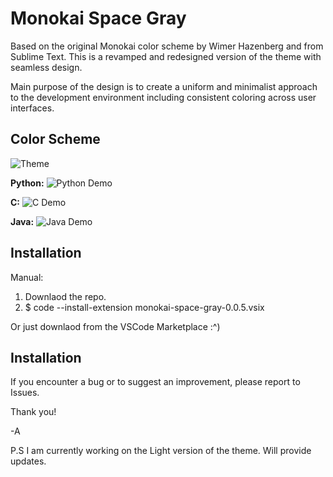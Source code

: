 ﻿# Monokai Space Gray
Based on the original Monokai color scheme by Wimer Hazenberg and from Sublime Text.
This is a revamped and redesigned version of the theme with seamless design. 

Main purpose of the design is to create a uniform and minimalist approach to the development environment including consistent coloring across user interfaces. 

## Color Scheme
![Theme](https://lh3.googleusercontent.com/rQiOsXZWb3xiB_Aje4mn1T56etzrepFZBv2-rjBB7qqIZr9v5WAFGKq9vatOp4LPx2LcSZAbbGyO7zy7VSL0pIiuuX6VYCZBBDFPu0rmU9XpFAV3t7ZlCXV0R_y5Ir_Rdj7CxBbWEMDKeqJVBjKOMTFgb7DRTcWFVlqwl4MDEsKU0uCH7ZuulhkqAcMIiFIIMdcvXcE9OHblip0P5o9cJrzJPmW3kb_fieDnWX4vNQpW-EuZDczSD1S_9Up5LLYb204uxvlHB3TaGN2GIrYz2aautr0nmOoGGR_i7RoNK6wZIDjgAkRnYvHOs2xyVKdaiQBYwSYblOhQt_9B7r0u3-M35y57p52nG20r0_gzH690GX3oCH_huD-V6y68fhX8QDqHdCyxFEEo3g8kZHywUySeBjVw0Nm_rn9tqB8XuBQVqqe0ziaILM5DdtH0IZSVZR-pGupf6i7mDzqkv0sMubdS9bw96Z5uBf0svjwfjzOiCtTs7VuwgcJiiXeT8_sWdLW4_XbDVJXKhUc9jO3baBwtjTW7f9v_3QTLqkEamsiHhTesSHXXytgWNG6lwLkvsjPAV3U1aYF6z-kJA8eoBEXci26uoPikZUQcha39yr3YHtOrKaWn_qIStfCWU6x6dY0AUXwx7WxzD7kf-uGd1ad-udVQKYNJ5z-eQMLfYAlVVmkrMbYgX7FKb4WdcjMKdhwHilRW7480yHvvVbK_vtkX=w3154-h1874-no?authuser=0)

**Python:** 
![Python Demo](https://lh3.googleusercontent.com/B4jUIHlTS5H4p5rB2dbJyecTsyDG3fXLzXxQwWQWX_uhy-RkhKBjJjyIWXfxRgJBaubzT9RyMO4S77jq7Gz8GRdWGOJB0on5o6RyDNdfVPW7fQVquGiFEXoLamRD0Co7hfBfgLxl_4DQvoQIRj5rp9O9wlXP_qRKfSJeJefHRO0F5cTCiofTEQWc-z56ElMhwmxs-_xXw2--l8RfKrtur6KPkxeQej_7_egpB8hkIBPTKw1ZzBOeTM0tN4zMm_0DMTaI5Urf8nt1Z--SLOdJ2mG87GX2eLnewAsmU472c7Ok7TeJPYPy92Y8JNFU6VI5tUJmTaIO9xiZ7CVeOalAqhTI0-BepNkctQ9bvSwxQuXq_bbRmU0PWbzFR_vBKG1N22M0xVr1vTa5SoSNTrm7nNsSzzZlDksaHAIWoyDKicZvqC0ZWp-Tns2GomQ9YJSjj_7WZga4O4EBgdgZ6DBcXLqk6zixhd0kW6UDt4IaqtpXW-vAb0djKLQfeO7QY1reeu-ToFMJtB4xdsDjNWM-qWDni3c77QeCTEXDBEJsIuS0AR1-4H3c11GLZA06e_VVYVnbcDcq9XvwRBi0w2gl_zGjncGpRKiHY216_2VzkN1rgUkv2on3h4IkNhOA9xDL8gS7P5EWTFxGwEQ5fraw-Fd-_kX-qH7FGUGjN5A3DDVNwH1gpPVWAv9RUR0N33Hoc1_pHGhK63hcuc1BE7BfYzRp=w1250-h1028-no?authuser=0)

**C:** 
![C Demo](https://lh3.googleusercontent.com/KRp93GWyMqKbVnca8e7jbCvHEPfH7Ll5GuvvZr8uaShCB9tWWs5d77pBof6pARSAoty8Y2KL1AZDdrEotsxr3TbXYfUx-RLk38hGWASdLl3uLW-qOvKGaSK6kSiDco0C_exN-BwWUtaV-C99JBgBbHlLaqGlQ1mf4qShyxRNbbsawoGA3M4bLJXY5FacJtcezxBebUrEZihC9F2dZfEmNuSIaCRQKRtN5X7509pGVkLaJbz_GKQYJujVSCIxgR4w8QayJFptQAR9O20Gh9xv8Z74jty_NaC1JpKfTFtmKAbSAyOjFMZYo-7TKEB1W8ppbXqopUaPEX6cw0CAQPSB9RUAsRJblZyXiTts4Ppx_7WqJVScsxzug_CSxxaHz8_x-FEMEkvtNMga-yaDnlfL3RJc3YS0i3R1vDeUtzjYKBA4lC75UmdHcUWLAc0z_o42EOaLj_ZrWlSm2pmQ0Tdg-fqOo5L2O4cizm9kZ3VtWEDC7UdKQkQdZTVLdHdQ8gaycQlOVX2ezJbast6iKRksDfRgqX25tTyCGiXuXD6OAz5OrLLiA3jnsgpqQ48Lu9d7hAOt99FzeHj6bQ3-9YfL1nXAAYIjGjBFkL0vCVf_tdR2eveaTPIXATAOqJQTyRxEUP5Raivk-0HAegoTtqsic-_6PmccBnqcf8h1-E5hbnp02HS5e6YN2IauCZXLZpUb8VjaLKTLjwOIYzB21QpudQsP=w1078-h1028-no?authuser=0)

**Java:** 
![Java Demo](https://lh3.googleusercontent.com/zsa8oyMEvFmNoGOk3FM6ZWMfLEnfdHJPtDsxGccC2NON3ObWAaziogWMECOWBgIXk_Cnmm7ZBUShZ-mbTvppqntQKe_VhB6XxwwJ-HRHw1Vc8jhRGBzlSHLbMJbjlv7sdzHmcsHlRSHjPFft7FWxHkeSSCe9lKGVA5ziO9CsSjKjPhhXTKdA5jQcKKVaA22IznTlHiKlyy_EiR9i-JIp_jybyzZY1JQi2dherlGrSw3Co8ZGbq23zCbNatrf-k6bTm20yogG4odyDtwujKrhjwOIhKzRc8Xj_EG_BztaBeYM3RadMh5kS4ecl8QQVSAg0Mx2ZrKjyyyvMCgriLTtWLws4zYhIwi4If7Gv3NWJbJMzerCmltsTHl_fMHdDgbLfk4hlqD3P5zdceHOJeyFhXKF_j9Q-bldD4qLerzkfDu9d3vsdYifW1kmM2OraSH_CMphYjfDriuffe-kQ-3F56JcCEkLmTsxXPn4QgBhwZdu2buQw7drqeBzRIX9_EL62eHz9Q7K850EBuIL5pSWb4rGKuQka19KkMK0PHXNvFQ3A-qt1QdKR62MIItaMuc0-d6h9bW0C6SURdJeqzDxh4wl1pOcvupfGbXVINI1UGtsjPJnsAaDJN3kXPz6-mBxvIAMPNN-Jrs7iFp-yqJ3TSeCnSk9qr7No4Ryuf347p76ueSD3q5ZXzEroQwMNM08fj8j52Mw4r01n8SYq7zWbJdZ=w1164-h1028-no?authuser=0)


## Installation
Manual: 
1. Downlaod the repo.
2. $ code --install-extension monokai-space-gray-0.0.5.vsix

Or just downlaod from the VSCode Marketplace :^)

## Installation
If you encounter a bug or to suggest an improvement, please report to Issues.

Thank you!

-A


P.S I am currently working on the Light version of the theme. Will provide updates.
